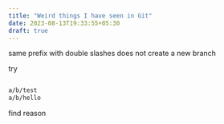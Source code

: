```yaml
---
title: "Weird things I have seen in Git"
date: 2023-08-13T19:33:55+05:30
draft: true
---
```


same prefix with double slashes does not create a new branch 

try 

```bash

a/b/test
a/b/hello

```

find reason 